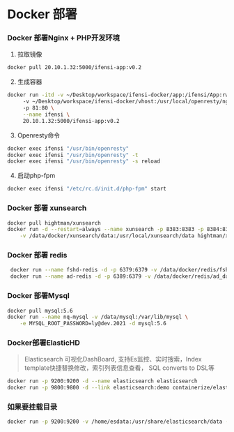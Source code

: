 # Docker 部署

### Docker 部署Nginx + PHP开发环境
1. 拉取镜像

```sh
docker pull 20.10.1.32:5000/ifensi-app:v0.2
```

2. 生成容器
```sh
docker run -itd -v ~/Desktop/workspace/ifensi-docker/app:/ifensi/App:rw \   # 挂载项目路径
     -v ~/Desktop/workspace/ifensi-docker/vhost:/usr/local/openresty/nginx/conf/vhost \  # 挂载nginx vhost 配置文件
     -p 81:80 \
     --name ifensi \
     20.10.1.32:5000/ifensi-app:v0.2
```

3. Openresty命令
```sh
docker exec ifensi "/usr/bin/openresty"
docker exec ifensi "/usr/bin/openresty" -t
docker exec ifensi "/usr/bin/openresty" -s reload
```
4. 启动php-fpm
```sh
docker exec ifensi "/etc/rc.d/init.d/php-fpm" start
```

### Docker 部署 xunsearch
```sh
docker pull hightman/xunsearch
docker run -d --restart=always --name xunsearch -p 8383:8383 -p 8384:8384 \
    -v /data/docker/xunsearch/data:/usr/local/xunsearch/data hightman/xunsearch:latest
```

### Docker 部署 redis
```sh
 docker run --name fshd-redis -d -p 6379:6379 -v /data/docker/redis/fshd_data:/data redis --requirepass "fshd_@2020_6379"
 docker run --name ad-redis -d -p 6389:6379 -v /data/docker/redis/ad_data:/data redis --requirepass "fshd_@2020_6389"
```
### Docker 部署Mysql

```sh
docker pull mysql:5.6
docker run --name nq-mysql -v /data/mysql:/var/lib/mysql \
    -e MYSQL_ROOT_PASSWORD=ly@dev.2021 -d mysql:5.6
```

### Docker部署ElasticHD

> Elasticsearch 可视化DashBoard, 支持Es监控、实时搜索，Index template快捷替换修改，索引列表信息查看， SQL converts to DSL等

```sh
docker run -p 9200:9200 -d --name elasticsearch elasticsearch
docker run -p 9800:9800 -d --link elasticsearch:demo containerize/elastichd
```

### 如果要挂载目录

```sh
docker run -p 9200:9200 -v /home/esdata:/usr/share/elasticsearch/data -d --name elasticsearch elasticsearch
```

